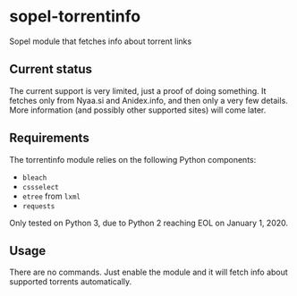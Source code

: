 # sopel-torrentinfo
Sopel module that fetches info about torrent links

## Current status

The current support is very limited, just a proof of doing something. It fetches
only from Nyaa.si and Anidex.info, and then only a very few details. More
information (and possibly other supported sites) will come later.

## Requirements
The torrentinfo module relies on the following Python components:

* `bleach`
* `cssselect`
* `etree` from `lxml`
* `requests`

Only tested on Python 3, due to Python 2 reaching EOL on January 1, 2020.

## Usage
There are no commands. Just enable the module and it will fetch info about
supported torrents automatically.
